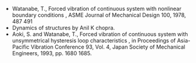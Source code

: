 - Watanabe, T., Forced vibration of continuous system with nonlinear boundary conditions , ASME Journal of Mechanical Design 100, 1978, 487 491
- Dynamics of structures by Anil K chopra.
- Aoki, S. and Watanabe, T., Forced vibration of continuous system with unsymmetrical hysteresis loop characteristics , in Proceedings of Asia-Pacific Vibration Conference 93, Vol. 4, Japan Society of Mechanical Engineers, 1993, pp. 1680 1685.